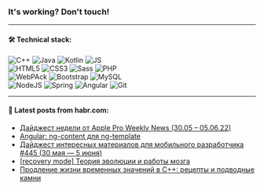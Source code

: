 ### It's working? Don't touch!

---

#### 🛠️ Technical stack:

![C++](https://img.shields.io/badge/C++-informational?logo=c%2B%2B&style=flat&logoColor=white&color=9C033A)
![Java](https://img.shields.io/badge/Java-informational?logo=java&style=flat&logoColor=white&color=007396)
![Kotlin](https://img.shields.io/badge/Kotlin-informational?logo=Kotlin&style=flat&logoColor=white&color=0095D5)
![JS](https://img.shields.io/badge/JS-informational?logo=javaScript&style=flat&logoColor=black&color=F7Df1E) <br>
![HTML5](https://img.shields.io/badge/HTML5-informational?logo=html5&style=flat&logoColor=white&color=E34F26)
![CSS3](https://img.shields.io/badge/CSS3-informational?logo=css3&style=flat&logoColor=white&color=157286)
![Sass](https://img.shields.io/badge/Saas-informational?logo=sass&style=flat&logoColor=white&color=hotpink)
![PHP](https://img.shields.io/badge/PHP-informational?logo=php&style=flat&logoColor=white&color=777BB4) <br>
![WebPAck](https://img.shields.io/badge/WebPack-informational?logo=webPack&style=flat&logoColor=white&color=FF6F00)
![Bootstrap](https://img.shields.io/badge/Bootstrap-informational?logo=Bootstrap&style=flat&logoColor=white&color=7952B3)
![MySQL](https://img.shields.io/badge/MySQL-informational?logo=MySQL&style=flat&logoColor=white&color=00f) <br>
![NodeJS](https://img.shields.io/badge/NodeJS-informational?logo=node.js&style=flat&logoColor=white&color=43853D)
![Spring](https://img.shields.io/badge/Spring-informational?logo=Spring&style=flat&logoColor=white&color=0A9EDC)
![Angular](https://img.shields.io/badge/Vue-informational?logo=vue.js&style=flat&logoColor=white&color=red)
![Git](https://img.shields.io/badge/Git-informational?logo=git&style=flat&logoColor=white&color=darkorange)

___

#### 💬 Latest posts from habr.com:

<!-- BLOG-POST-LIST:START -->
- [Дайджест недели от Apple Pro Weekly News &lpar;30.05 – 05.06.22&rpar;](https://habr.com/ru/post/669610/?utm_source=habrahabr&utm_medium=rss&utm_campaign=669610)
- [Angular: ng-content для ng-template](https://habr.com/ru/post/669656/?utm_source=habrahabr&utm_medium=rss&utm_campaign=669656)
- [Дайджест интересных материалов для мобильного разработчика #445 &lpar;30 мая — 5 июня&rpar;](https://habr.com/ru/post/669654/?utm_source=habrahabr&utm_medium=rss&utm_campaign=669654)
- [[recovery mode] Теория эволюции и работы мозга](https://habr.com/ru/post/669612/?utm_source=habrahabr&utm_medium=rss&utm_campaign=669612)
- [Продление жизни временных значений в С++: рецепты и подводные камни](https://habr.com/ru/post/669474/?utm_source=habrahabr&utm_medium=rss&utm_campaign=669474)
<!-- BLOG-POST-LIST:END -->
